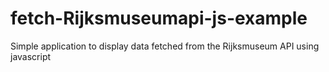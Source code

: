 # fetch-Rijksmuseumapi-js-example
Simple application to display data fetched from the Rijksmuseum API using javascript
